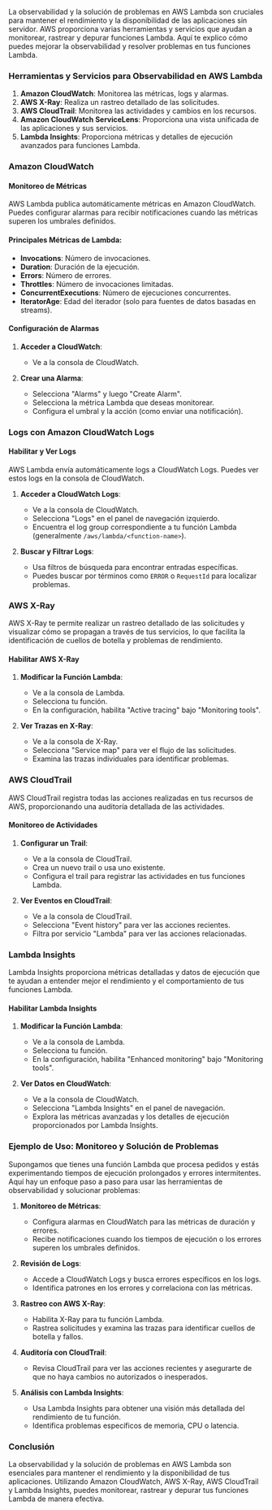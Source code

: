 La observabilidad y la solución de problemas en AWS Lambda son cruciales para mantener el rendimiento y la disponibilidad de las aplicaciones sin servidor. AWS proporciona varias herramientas y servicios que ayudan a monitorear, rastrear y depurar funciones Lambda. Aquí te explico cómo puedes mejorar la observabilidad y resolver problemas en tus funciones Lambda.

### Herramientas y Servicios para Observabilidad en AWS Lambda

1. **Amazon CloudWatch**: Monitorea las métricas, logs y alarmas.
2. **AWS X-Ray**: Realiza un rastreo detallado de las solicitudes.
3. **AWS CloudTrail**: Monitorea las actividades y cambios en los recursos.
4. **Amazon CloudWatch ServiceLens**: Proporciona una vista unificada de las aplicaciones y sus servicios.
5. **Lambda Insights**: Proporciona métricas y detalles de ejecución avanzados para funciones Lambda.

### Amazon CloudWatch

#### Monitoreo de Métricas

AWS Lambda publica automáticamente métricas en Amazon CloudWatch. Puedes configurar alarmas para recibir notificaciones cuando las métricas superen los umbrales definidos.

#### Principales Métricas de Lambda:

- **Invocations**: Número de invocaciones.
- **Duration**: Duración de la ejecución.
- **Errors**: Número de errores.
- **Throttles**: Número de invocaciones limitadas.
- **ConcurrentExecutions**: Número de ejecuciones concurrentes.
- **IteratorAge**: Edad del iterador (solo para fuentes de datos basadas en streams).

#### Configuración de Alarmas

1. **Acceder a CloudWatch**:
   - Ve a la consola de CloudWatch.
   
2. **Crear una Alarma**:
   - Selecciona "Alarms" y luego "Create Alarm".
   - Selecciona la métrica Lambda que deseas monitorear.
   - Configura el umbral y la acción (como enviar una notificación).

### Logs con Amazon CloudWatch Logs

#### Habilitar y Ver Logs

AWS Lambda envía automáticamente logs a CloudWatch Logs. Puedes ver estos logs en la consola de CloudWatch.

1. **Acceder a CloudWatch Logs**:
   - Ve a la consola de CloudWatch.
   - Selecciona "Logs" en el panel de navegación izquierdo.
   - Encuentra el log group correspondiente a tu función Lambda (generalmente `/aws/lambda/<function-name>`).

2. **Buscar y Filtrar Logs**:
   - Usa filtros de búsqueda para encontrar entradas específicas.
   - Puedes buscar por términos como `ERROR` o `RequestId` para localizar problemas.

### AWS X-Ray

AWS X-Ray te permite realizar un rastreo detallado de las solicitudes y visualizar cómo se propagan a través de tus servicios, lo que facilita la identificación de cuellos de botella y problemas de rendimiento.

#### Habilitar AWS X-Ray

1. **Modificar la Función Lambda**:
   - Ve a la consola de Lambda.
   - Selecciona tu función.
   - En la configuración, habilita "Active tracing" bajo "Monitoring tools".

2. **Ver Trazas en X-Ray**:
   - Ve a la consola de X-Ray.
   - Selecciona "Service map" para ver el flujo de las solicitudes.
   - Examina las trazas individuales para identificar problemas.

### AWS CloudTrail

AWS CloudTrail registra todas las acciones realizadas en tus recursos de AWS, proporcionando una auditoría detallada de las actividades.

#### Monitoreo de Actividades

1. **Configurar un Trail**:
   - Ve a la consola de CloudTrail.
   - Crea un nuevo trail o usa uno existente.
   - Configura el trail para registrar las actividades en tus funciones Lambda.

2. **Ver Eventos en CloudTrail**:
   - Ve a la consola de CloudTrail.
   - Selecciona "Event history" para ver las acciones recientes.
   - Filtra por servicio "Lambda" para ver las acciones relacionadas.

### Lambda Insights

Lambda Insights proporciona métricas detalladas y datos de ejecución que te ayudan a entender mejor el rendimiento y el comportamiento de tus funciones Lambda.

#### Habilitar Lambda Insights

1. **Modificar la Función Lambda**:
   - Ve a la consola de Lambda.
   - Selecciona tu función.
   - En la configuración, habilita "Enhanced monitoring" bajo "Monitoring tools".

2. **Ver Datos en CloudWatch**:
   - Ve a la consola de CloudWatch.
   - Selecciona "Lambda Insights" en el panel de navegación.
   - Explora las métricas avanzadas y los detalles de ejecución proporcionados por Lambda Insights.

### Ejemplo de Uso: Monitoreo y Solución de Problemas

Supongamos que tienes una función Lambda que procesa pedidos y estás experimentando tiempos de ejecución prolongados y errores intermitentes. Aquí hay un enfoque paso a paso para usar las herramientas de observabilidad y solucionar problemas:

1. **Monitoreo de Métricas**:
   - Configura alarmas en CloudWatch para las métricas de duración y errores.
   - Recibe notificaciones cuando los tiempos de ejecución o los errores superen los umbrales definidos.

2. **Revisión de Logs**:
   - Accede a CloudWatch Logs y busca errores específicos en los logs.
   - Identifica patrones en los errores y correlaciona con las métricas.

3. **Rastreo con AWS X-Ray**:
   - Habilita X-Ray para tu función Lambda.
   - Rastrea solicitudes y examina las trazas para identificar cuellos de botella y fallos.

4. **Auditoría con CloudTrail**:
   - Revisa CloudTrail para ver las acciones recientes y asegurarte de que no haya cambios no autorizados o inesperados.

5. **Análisis con Lambda Insights**:
   - Usa Lambda Insights para obtener una visión más detallada del rendimiento de tu función.
   - Identifica problemas específicos de memoria, CPU o latencia.

### Conclusión

La observabilidad y la solución de problemas en AWS Lambda son esenciales para mantener el rendimiento y la disponibilidad de tus aplicaciones. Utilizando Amazon CloudWatch, AWS X-Ray, AWS CloudTrail y Lambda Insights, puedes monitorear, rastrear y depurar tus funciones Lambda de manera efectiva.